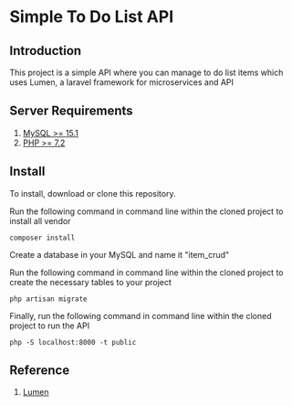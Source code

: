 # Simple To Do List API

## Introduction

This project is a simple API where you can manage to do list items which uses Lumen, a laravel framework for microservices and API

## Server Requirements

1. [MySQL >= 15.1](https://www.mysql.com/)
2. [PHP >= 7.2](https://www.php.net/)

## Install

To install, download or clone this repository.

Run the following command in command line within the cloned project to install all vendor

	composer install

Create a database in your MySQL and name it "item_crud"

Run the following command in command line within the cloned project to create the necessary tables to your project

	php artisan migrate

Finally, run the following command in command line within the cloned project to run the API

	php -S localhost:8000 -t public

## Reference

1. [Lumen](https://lumen.laravel.com/)